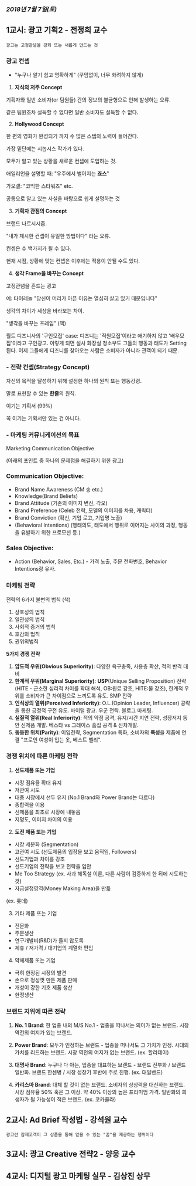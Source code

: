 ### *2018년 7월 7일(토)*

## 1교시: 광고 기획2 - 전정희 교수

	광고는 고정관념을 강화 또는 새롭게 만드는 것

### 광고 컨셉

- "누구나 알기 쉽고 명확하게" (꾸밈없이, 너무 화려하지 않게)

1. **지식의 저주 Concept**

기획자와 일반 소비자(or 팀원들) 간의 정보의 불균형으로 인해 발생하는 오류.

같은 팀원조차 설득할 수 없다면 일반 소비자도 설득할 수 없다. 

2. **Hollywood Concept**

한 편의 영화가 완성되기 까지 수 많은 스텝의 노력이 들어간다.

가장 밑단에는 시놉시스 작가가 있다.

모두가 알고 있는 상황을 새로운 컨셉에 도입하는 것.

애일리언을 설명할 때: "우주에서 벌어지는 **죠스**"

가오갤: "코믹한 스타워즈" etc.

공통으로 알고 있는 사실을 바탕으로 쉽게 설명하는 것

3. **기획자 관점의 Concept**

브랜드 나르시시즘. 

"내가 제시한 컨셉이 유일한 방법이다" 라는 오류.

컨셉은 수 백가지가 될 수 있다.

현재 시점, 상황에 맞는 컨셉은 이후에는 적용이 안될 수도 있다.


4. **생각 Frame을 바꾸는 Concept**

고정관념을 흔드는 광고

예: 타이레놀 "당신이 머리가 아픈 이유는 열심히 살고 있기 때문입니다"

생각의 차이가 세상을 바라보는 차이.

"생각을 바꾸는 프레임" (책)

월트 디즈니사의 '구인모집' case: 디즈니는 '직원모집'이라고 애기하지 않고 '배우모집'이라고 구인광고. 이렇게 되면 설사 화장실 청소부도 그들의 행동과 태도가 Setting된다. 이제 그들에게 디즈니를 찾아오는 사람은 소비자가 아니라 관객이 되기 때문.

### - 전략 컨셉(Strategy Concept)

자신의 목적을 달성하기 위해 설정한 하나의 원칙 또는 행동강령.

말로 표현할 수 있는 **한줄**의 원칙.

이기는 기획서 (99%)

꼭 이기는 기획서만 있는 건 아니다.

### - 마케팅 커뮤니케이션의 목표

Marketing Communication Objective 

(아래의 포인트 중 하나의 문제점을 해결하기 위한 광고)

### **Communication Objective**: 

- Brand Name Awareness (CM 송 etc.)
- Knowledge(Brand Beliefs) 
- Brand Attitude (기존의 이미지 변신, 각오)
- Brand Preference (Celeb 전략, 모델의 이미지를 차용, 캐릭터)
- Brand Conviction (확신, 기업 로고, 기업명 노출)
- (Behavioral Intentions) (행태의도, 태도에서 행위로 이어지는 사이의 과정, 행동을 유발하기 위한 프로모션 등.)

### **Sales Objective**:

- Action (Behavior, Sales, Etc.) - 가격 노출, 주문 전화번호, Behavior Intentions랑 유사.


### 마케팅 전략

전략의 6가지 불변의 법칙 (책)

1. 상호성의 법칙
2. 일관성의 법칙
3. 사회적 증거의 법칙
4. 호감의 법칙
5. 권위의법칙


**5가지 경쟁 전략**

1. **압도적 우위(Obvious Superiority)**: 다양한 욕구충족, 사용층 확산, 적의 반격 대비
2. **한계적 우위(Marginal Superiority)**: **USP**(Unique Selling Proposition) 전략 (HITE - 근소한 심리적 차이를 확대 해석, OB:원료 강조, HITE:물 강조), 한계적 우위를 소비자가 큰 차이점으로 느끼도록 유도. SMP 전략
3. **인식상의 열위(Perceived Inferiority)**: O.L.(Opinion Leader, Influencer) 공략을 통한 긍정적 구전 유도. 바이럴 광고. 우군 전략. 블로그 마케팅.
4. **실질적 열위(Real Inferiority)**: 적의 약점 공격, 유지/시간 지연 전략, 성장저지 동안 신제품 개발. 베스타 vs 그레이스 흠집 공격 & 신차개발. 
5. **동등한 위치(Parity)**: 이입전략, Segmentation 특화, 소비자의 **특성**을 제품에 연결 "프로인 여성이 입는 옷, 베스트 벨리". 

### 경쟁 위치에 따른 마케팅 전략

1. **선도제품 또는 기업**

- 시장 점유율 확대 유지
- 저관여 시도
- 대중 시장에서 선두 유지 (No.1 Brand와 Power Brand는 다르다)
- 종합력을 이용
- 신제품을 최초로 시장에 내놓음
- 지명도, 이미지 차이의 이용 

2. **도전 제품 또는 기업**

- 시장 세분화 (Segmentation) 
- 고관여 시도 (선도제품의 입장을 보고 움직임, Followers)
- 선도기업과 차이를 강조 
- 선도기업의 전략을 보고 전략을 입안
- Me Too Strategy (ex. 사과 해독설 이론, 다른 사람이 검증하게 한 뒤에 시도하는 것) 
- 자금설정영역(Money Making Area)을 만듦

(ex. 롯데)


3. 기타 제품 또는 기업

- 전문화
- 주문생산
- 연구개발비(R&D)가 들지 않도록
- 제휴 / 저가격 / 대기업의 계열화 편입

4. 약체제품 또는 기업

- 극히 한정된 시장의 발견
- 손으로 정성껏 만든 제품 판매
- 개성이 강한 기호 제품 생산
- 한정생산


### 브랜드 지위에 따른 전략

1) **No. 1 Brand**: 한 업종 내의 M/S No.1 - 업종을 떠나서는 의미가 없는 브랜드. 시장 역전의 여지가 있는 브랜드. 

2) **Power Brand**: 모두가 인정하는 브랜드 - 업종을 떠나서도 그 가치가 인정. 시대의 가치를 리드하는 브랜드. 시장 역전의 여지가 없는 브랜드. (ex. 할리데이)

3) **대명사 Brand**: 누구나 다 아는, 업종을 대표하는 브랜드 - 브랜드 진부화 / 브랜드 일반화. 브랜드 한센병 / 시장 성장기 후반에 주로 진행. (ex. 대일밴드)

4) **카리스마 Brand**: 대체 할 것이 없는 브랜드. 소비자의 상상력을 대신하는 브랜드. 시장 점유율 50% 혹은 그 이상. 약 40% 이상의 높은 프리미엄 가격. 일반화의 희생자가 될 가능성이 적은 브랜드. (ex. 코카콜라)


## 2교시: Ad Brief 작성법 - 강석원 교수

	광고란 잠재고객이 그 상품을 통해 얻을 수 있는 "꿈"을 제공하는 행위이다





## 3교시: 광고 Creative 전략2 - 양웅 교수



## 4교시: 디지털 광고 마케팅 실무 - 김상진 상무